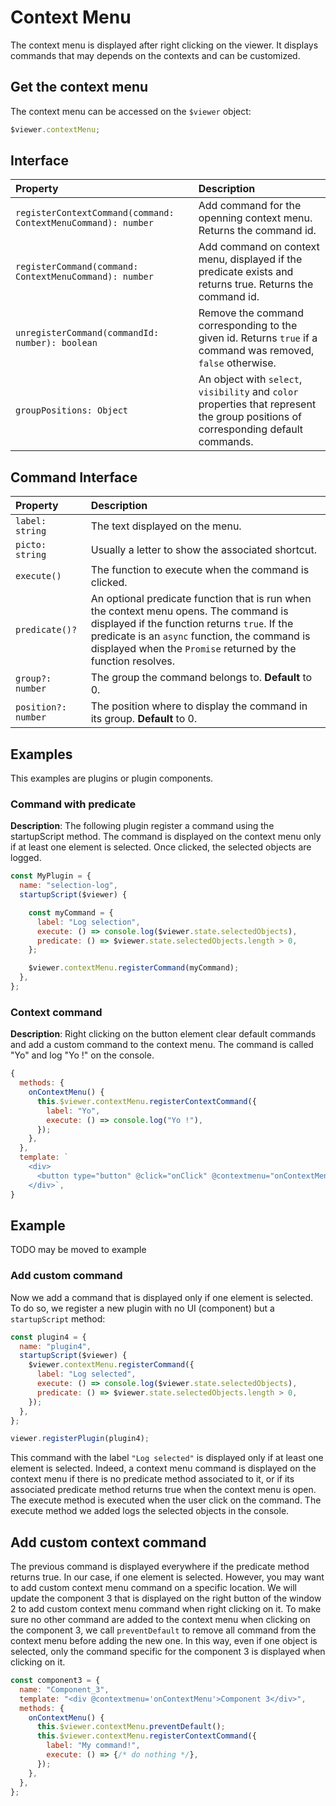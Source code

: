 # Context Menu

The context menu is displayed after right clicking on the viewer. It displays commands that may depends on the contexts and can be customized.

## Get the context menu

The context menu can be accessed on the `$viewer` object:

```javascript
$viewer.contextMenu;
```

## Interface

| Property                                                      | Description                                                                                                                        |
| :------------------------------------------------------------ | :--------------------------------------------------------------------------------------------------------------------------------- |
| `registerContextCommand(command: ContextMenuCommand): number` | Add command for the openning context menu. Returns the command id.                                                                 |
| `registerCommand(command: ContextMenuCommand): number`        | Add command on context menu, displayed if the predicate exists and returns true. Returns the command id.                           |
| `unregisterCommand(commandId: number): boolean`               | Remove the command corresponding to the given id. Returns `true` if a command was removed, `false` otherwise.                      |
| `groupPositions: Object`                                      | An object with `select`, `visibility` and `color` properties that represent the group positions of corresponding default commands. |

## Command Interface

| Property            | Description                                                                                                                       |
| :------------------ | :-------------------------------------------------------------------------------------------------------------------------------- |
| `label: string`     | The text displayed on the menu.                                                                                                   |
| `picto: string`     | Usually a letter to show the associated shortcut.                                                                                 |
| `execute()`         | The function to execute when the command is clicked.                                                                              |
| `predicate()?`      | An optional predicate function that is run when the context menu opens. The command is displayed if the function returns `true`. If the predicate is an `async` function, the command is displayed when the `Promise` returned by the function resolves. |
| `group?: number`    | The group the command belongs to. **Default** to 0.                                                                               |
| `position?: number` | The position where to display the command in its group. **Default** to 0.                                                         |

## Examples

This examples are plugins or plugin components.

### Command with predicate

**Description**: The following plugin register a command using the startupScript method. The command is displayed on the context menu only if at least one element is selected. Once clicked, the selected objects are logged.

```javascript
const MyPlugin = {
  name: "selection-log",
  startupScript($viewer) {

    const myCommand = {
      label: "Log selection",
      execute: () => console.log($viewer.state.selectedObjects),
      predicate: () => $viewer.state.selectedObjects.length > 0,
    };

    $viewer.contextMenu.registerCommand(myCommand);
  },
};
```

### Context command

**Description**: Right clicking on the button element clear default commands and add a custom command to the context menu. The command is called "Yo" and log "Yo !" on the console.

```javascript
{
  methods: {
    onContextMenu() {
      this.$viewer.contextMenu.registerContextCommand({
        label: "Yo",
        execute: () => console.log("Yo !"),
      });
    },
  },
  template: `
    <div>
      <button type="button" @click="onClick" @contextmenu="onContextMenu">Click me!</button>
    </div>`,
}
```

## Example

TODO may be moved to example

### Add custom command

Now we add a command that is displayed only if one element is selected. To do so, we register a new plugin with no UI (component) but a `startupScript` method:

```javascript
const plugin4 = {
  name: "plugin4",
  startupScript($viewer) {
    $viewer.contextMenu.registerCommand({
      label: "Log selected",
      execute: () => console.log($viewer.state.selectedObjects),
      predicate: () => $viewer.state.selectedObjects.length > 0,
    });
  },
};

viewer.registerPlugin(plugin4);
```

This command with the label `"Log selected"` is displayed only if at least one element is selected. Indeed, a context menu command is displayed on the context menu if there is no predicate method associated to it, or if its associated predicate method returns true when the context menu is open. The execute method is executed when the user click on the command. The execute method we added logs the selected objects in the console.

## Add custom context command

The previous command is displayed everywhere if the predicate method returns true. In our case, if one element is selected. However, you may want to add custom context menu command on a specific location. We will update the component 3 that is displayed on the right button of the window 2 to add custom context menu command when right clicking on it. To make sure no other command are added to the context menu when clicking on the component 3, we call `preventDefault` to remove all command from the context menu before adding the new one. In this way, even if one object is selected, only the command specific for the component 3 is displayed when clicking on it.

```javascript
const component3 = {
  name: "Component_3",
  template: "<div @contextmenu='onContextMenu'>Component 3</div>",
  methods: {
    onContextMenu() {
      this.$viewer.contextMenu.preventDefault();
      this.$viewer.contextMenu.registerContextCommand({
        label: "My command!",
        execute: () => {/* do nothing */},
      });
    },
  },
};
```
